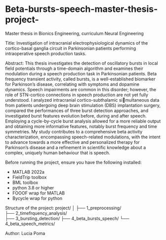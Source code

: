 # Beta-bursts-speech-master-thesis-project-
Master thesis in Bionics Engineering, curriculum Neural Engineering

Title: 
Investigation of intracranial electrophysiological dynamics of the cortico-basal ganglia circuit in Parkinsonian patients performing intraoperative speech production tasks.

Abstract: 
This thesis investigates the detection of oscillatory bursts in local field potentials through a time-domain algorithm and examines their modulation during a speech production task in Parkinsonian patients. Beta frequency transient activity, called bursts, is a well-established biomarker for Parkinson’s disease, correlating with symptoms and dopamine dynamics. Speech impairments are common in this disorder; however, the role of STN-cortico connections in speech production are not yet fully understood. I analyzed intracranial cortico-subthalamic simultaneous data from patients undergoing deep brain stimulation (DBS) implantation surgery, compared the performances of three burst detection approaches, and investigated burst features evolution before, during and after speech. Employing a cycle-by-cycle burst analysis allowed for a more reliable output and obtaining more informative features, notably burst frequency and time symmetries. My study contributes to a comprehensive beta activity characterization, encompassing speech-related modulations, with the intent to advance towards a more effective and personalized therapy for Parkinson’s disease and a refinement in scientific knowledge about a complex, uniquely human behaviour that is speech.

Before running the project, ensure you have the following installed:
- MATLAB 2022a 
- FieldTrip toolbox
- BML toolbox
- python 3.8 or higher
- FOOOF wrap for MATLAB
- Bycycle wrap for python

Structure of the project:
project/
│
├── 1_preprocessing/                   
├── 2_timefrquency_analysis/            
├── 3_bursting_detection/ 
├── 4_beta_bursts_speech/ 
└── 4_beta_speech_metrics/  

Author: Lucia Poma
